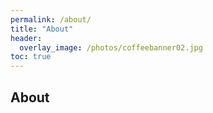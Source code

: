 ```yaml
---
permalink: /about/
title: "About"
header:
  overlay_image: /photos/coffeebanner02.jpg
toc: true
---
```


## About



